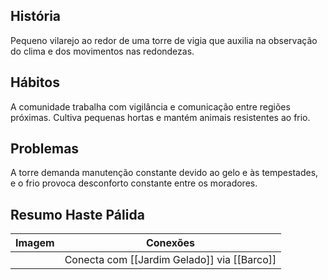 ## História  
Pequeno vilarejo ao redor de uma torre de vigia que auxilia na observação do clima e dos movimentos nas redondezas.

## Hábitos  
A comunidade trabalha com vigilância e comunicação entre regiões próximas. Cultiva pequenas hortas e mantém animais resistentes ao frio.

## Problemas  
A torre demanda manutenção constante devido ao gelo e às tempestades, e o frio provoca desconforto constante entre os moradores.

## Resumo Haste Pálida

| Imagem | Conexões                                    |
| ------ | ------------------------------------------- |
|        | Conecta com [[Jardim Gelado]] via [[Barco]] |
